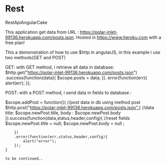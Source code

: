 # Rest
RestApiAngularCake

This application get data from URL : https://polar-inlet-99136.herokuapp.com/posts.json.
Hosted in https://www.heroku.com with a free plan!

This a demonstration of how to use $http in angularJS, in this example i use two methods(GET and POST)

GET:
with GET method, i retrieve all data in database:
  $http.get("https://polar-inlet-99136.herokuapp.com/posts.json")
	.success(function(data){
		$scope.posts = data;
	}).
	error(function(err){
		alert(err);
	});
  
 POST: 
 with a POST method, i send data in fields to database :
 
 $scope.addPost = function(){
		//post data in db using method post 
		$http.post("https://polar-inlet-99136.herokuapp.com/posts.json",{
			//data
			title: $scope.newPost.title,
			body : $scope.newPost.body
		}).success(function(data,status,header,config){
			//reset fields
			$scope.newPost.title = null;
			$scope.newPost.body = null ;

		})
		.error(function(err,status,header,config){
			alert("error");
		});
	}
	
	to be continued..
